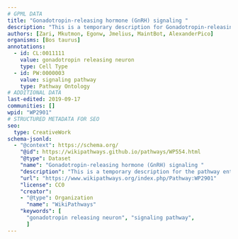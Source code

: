 ```yaml
---
# GPML DATA
title: "Gonadotropin-releasing hormone (GnRH) signaling "
description: "This is a temporary description for Gonadotropin-releasing hormone (GnRH) signaling "
authors: [Zari, Mkutmon, Egonw, Jmelius, MaintBot, AlexanderPico]
organisms: [Bos taurus]
annotations:
  - id: CL:0011111
    value: gonadotropin releasing neuron
    type: Cell Type
  - id: PW:0000003
    value: signaling pathway
    type: Pathway Ontology
# ADDITIONAL DATA
last-edited: 2019-09-17
communities: []
wpid: "WP2901"
# STRUCTURED METADATA FOR SEO
seo:
  type: CreativeWork
schema-jsonld:
  - "@context": https://schema.org/
    "@id": https://wikipathways.github.io/pathways/WP554.html
    "@type": Dataset
    "name": "Gonadotropin-releasing hormone (GnRH) signaling "
    "description": "This is a temporary description for the pathway entitled: Gonadotropin-releasing hormone (GnRH) signaling "
    "url": "https://www.wikipathways.org/index.php/Pathway:WP2901"
    "license": CC0
    "creator":
    - "@type": Organization
      "name": "WikiPathways"
    "keywords": [
      "gonadotropin releasing neuron", "signaling pathway",
      ]
---
```

